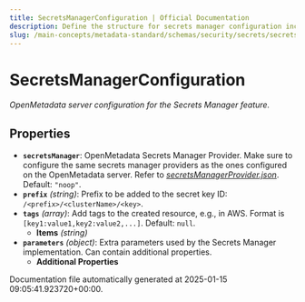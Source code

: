 ```yaml
---
title: SecretsManagerConfiguration | Official Documentation
description: Define the structure for secrets manager configuration including provider type, encryption keys, and access credentials.
slug: /main-concepts/metadata-standard/schemas/security/secrets/secretsmanagerconfiguration
---
```


# SecretsManagerConfiguration

*OpenMetadata server configuration for the Secrets Manager feature.*

## Properties

- **`secretsManager`**: OpenMetadata Secrets Manager Provider. Make sure to configure the same secrets manager providers as the ones configured on the OpenMetadata server. Refer to *[secretsManagerProvider.json](#cretsManagerProvider.json)*. Default: `"noop"`.
- **`prefix`** *(string)*: Prefix to be added to the secret key ID: `/<prefix>/<clusterName>/<key>`.
- **`tags`** *(array)*: Add tags to the created resource, e.g., in AWS. Format is `[key1:value1,key2:value2,...]`. Default: `null`.
  - **Items** *(string)*
- **`parameters`** *(object)*: Extra parameters used by the Secrets Manager implementation. Can contain additional properties.
  - **Additional Properties**


Documentation file automatically generated at 2025-01-15 09:05:41.923720+00:00.
